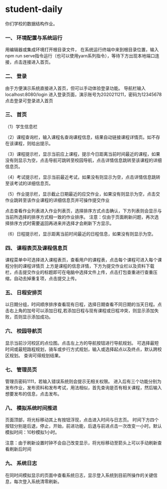 # student-daily
你们学校的数据结构作业。


### 一、	环境配置与系统运行
用编辑器或集成环境打开根目录文件，
在系统运行终端中来到根目录位置，输入npm run serve指令运行（也可以使用yarn系列指令），等待下方出现本地端口连接，点击连接进入首页。



### 二、	登录
由于方便演示系统直接进入首页，但可以手动体验登录功能。
导航栏输入localhost:8080/login 进入登录页面，演示账号为2020211211，密码为12345678 点击登录可登录进入首页



### 三、	首页
（1）学生信息栏
 
（2）课程查询栏，输入课程名查询课程信息，结果自动链接课程详情页。如不存在该课程，则给出提示。

（3）课程提示栏，显示当前应上课程，提示今日距离当前时间最近的课程，如果没有则显示为空，点击导航可跳转至校园导航，点击详情信息跳转至该课程的详细信息页。
 

（4）考试提示栏，显示当前最近考试，如果没有则显示为空，点击详情信息跳转至该考试的详细信息页。
 

（5）作业提示栏，显示截止日期最近的应交作业，如果没有则显示为空，点击交作业跳转至该作业课程的详细信息页并可操作提交作业

点击查看作业列表进入作业列表页，选择排序方式点击确认，下方列表则会显示与当前所选择的排序方式相一致的作业排序。
注意：仅由于页面刷新问题，再次选择排序方式时需要返回再进来并选择才会刷新下方显示。

（6）日程提示栏，显示距离当前时间最近的日程信息，如果没有则显示为空。



### 四、	课程表页及课程信息页
课程菜单中可选择进入课程表页，查看用户的课程表，点击每个课程可进入每个课程分别的课程详情页
上方是课程的信息详情，下方为提交作业栏以及资料下载栏，点击提交作业的标题即可在电脑中选择文件上传，点击打包查重进行查重压缩，自动去掉重复项，点击提交上传。


### 五、	日程安排页
以日期分组，时间顺序排序查看现有日程，选择日期查看不同日期的当天日程。点击右上角的加号可以添加日程,若添加日程与现有课程或日程冲突，则显示添加失败，否则显示添加成功。


### 六、	校园导航页
显示当前沙河校区的点位图。点击左上方的导航按钮进行导航规划。
可选择最短时间或最短路程规划，骑车或步行方式规划，输入或选择起点以及终点，默认跨校区规划。
查询可得规划结果。


### 七、	管理员页
管理员密码1111，若输入错误系统则会提示无相关权限。
进入后有三个功能分别为发布作业，发布资料和发布考试，用法相似，首先查询是否有相关课程，然后输入想要发布的信息，点击发布。


### 八、	模拟系统时间推进
页面顶部，将光标移动其上有按钮浮现，点击进入时间与日志页。
时间下方四个按钮分别是后退，停止，开始，前进功能，后退与前进点击一次改变一小时。默认模拟时间：10秒模拟1小时。

注意：由于刷新设置时钟不会自己改变显示，将光标移动至箭头上可以手动刷新查看刷新后时间

### 九、	系统日志
在同时间模拟显示的页面中查看系统日志，显示登入系统到目前所操作的关键信息，每次登入系统清零刷新。